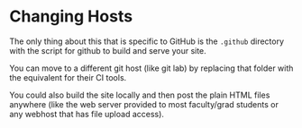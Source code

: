 # Changing Hosts

The only thing about this that is specific to GitHub is the `.github` directory with the script for github to build and serve your site.  

You can move to a different git host (like git lab) by replacing that folder with the equivalent for their CI tools.  

You could also build the site locally and then post the plain HTML files anywhere (like the web server provided to most faculty/grad students or any webhost that has file upload access). 